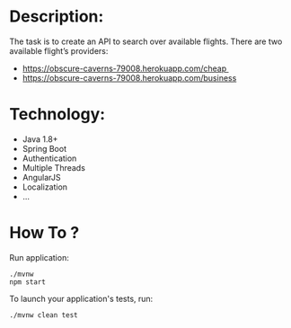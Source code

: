 # Description:

The task is to create an API to search over available flights. 
There are two available flight’s providers:
- https://obscure-caverns-79008.herokuapp.com/cheap 
- https://obscure-caverns-79008.herokuapp.com/business

# Technology:
- Java 1.8+
- Spring Boot
- Authentication
- Multiple Threads
- AngularJS
- Localization
- ...

# How To ?
Run application:

    ./mvnw
    npm start

To launch your application's tests, run:

    ./mvnw clean test




